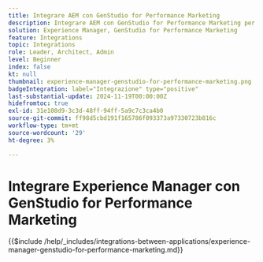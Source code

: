 ```yaml
---
title: Integrare AEM con GenStudio for Performance Marketing
description: Integrare AEM con GenStudio for Performance Marketing per accelerare la supply chain dei contenuti.
solution: Experience Manager, GenStudio for Performance Marketing
feature: Integrations
topic: Integrations
role: Leader, Architect, Admin
level: Beginner
index: false
kt: null
thumbnail: experience-manager-genstudio-for-performance-marketing.png
badgeIntegration: label="Integrazione" type="positive"
last-substantial-update: 2024-11-19T00:00:00Z
hidefromtoc: true
exl-id: 31e108d9-3c3d-48ff-94ff-5a9c7c3ca4b0
source-git-commit: ff98d5cbd191f165786f093373a97330723b816c
workflow-type: tm+mt
source-wordcount: '29'
ht-degree: 3%

---
```


# Integrare Experience Manager con GenStudio for Performance Marketing

{{$include /help/_includes/integrations-between-applications/experience-manager-genstudio-for-performance-marketing.md}}
